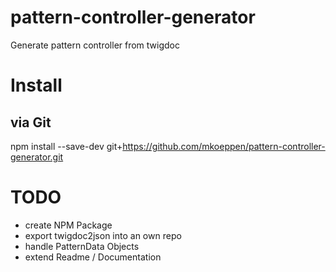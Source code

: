 # pattern-controller-generator
Generate pattern controller from twigdoc

# Install

## via Git
npm install --save-dev git+https://github.com/mkoeppen/pattern-controller-generator.git

# TODO
- create NPM Package
- export twigdoc2json into an own repo
- handle PatternData Objects
- extend Readme / Documentation